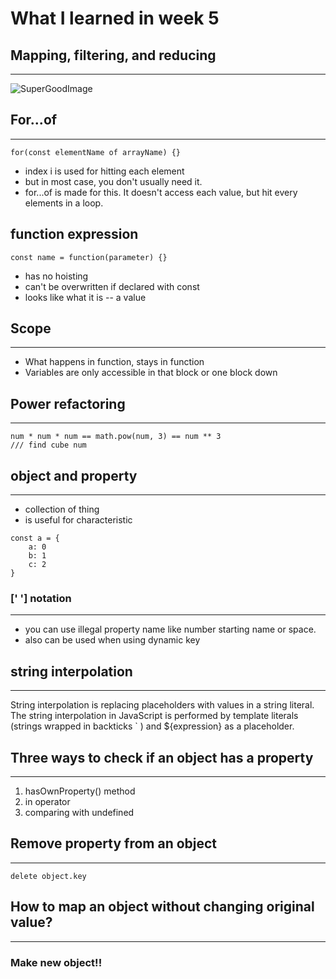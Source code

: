 # What I learned in week 5

## Mapping, filtering, and reducing
---
![SuperGoodImage](https://i.stack.imgur.com/ufv6k.png)

## For...of
---
```
for(const elementName of arrayName) {}
```
* index i is used for hitting each element
* but in most case, you don't usually need it.
* for...of is made for this. It doesn't access each value, but hit every elements in a loop. 

## function expression
```
const name = function(parameter) {}
```
* has no hoisting
* can't be overwritten if declared with const
* looks like what it is -- a value

## Scope
---
* What happens in function, stays in function
* Variables are only accessible in that block or one block down

## Power refactoring
--- 
```
num * num * num == math.pow(num, 3) == num ** 3
/// find cube num
```

## object and property
---
* collection of thing
* is useful for characteristic

```
const a = {
    a: 0
    b: 1
    c: 2
}
```

### [' '] notation
---
* you can use illegal property name
like number starting name or space.
* also can be used when using dynamic key

## string interpolation
---
String interpolation is replacing placeholders with values in a string literal. The string interpolation in JavaScript is performed by template literals (strings wrapped in backticks ` ) and ${expression} as a placeholder.

## Three ways to check if an object has a property 
---
1. hasOwnProperty() method 
2. in operator
3. comparing with undefined

## Remove property from an object
---
```
delete object.key
```

## How to map an object without changing original value?
---
### Make new object!!
